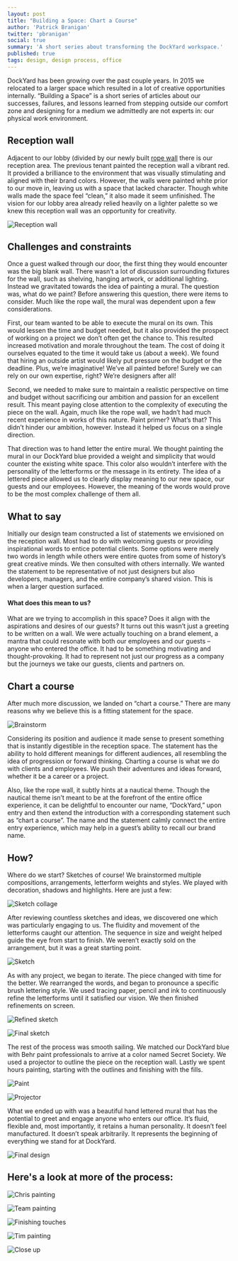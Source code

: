 ```yaml
---
layout: post
title: "Building a Space: Chart a Course"
author: 'Patrick Branigan'
twitter: 'pbranigan'
social: true
summary: 'A short series about transforming the DockYard workspace.'
published: true
tags: design, design process, office
---
```


DockYard has been growing over the past couple years. In 2015 we relocated to a larger space which resulted in a lot of 
creative opportunities internally. “Building a Space” is a short series of articles about our successes, failures, and 
lessons learned from stepping outside our comfort zone and designing for a medium we admittedly are not experts in: our 
physical work environment. 

## Reception wall

Adjacent to our lobby (divided by our newly built [rope wall](https://dockyard.com/blog/2016/05/04/building-a-space-learning-the-ropes "rope wall") there is our reception area. The previous tenant painted the 
reception wall a vibrant red. It provided a brilliance to the environment that was visually stimulating and aligned with 
their brand colors. However, the walls were painted white prior to our move in, leaving us with a space that lacked character. 
Though white walls made the space feel “clean,” it also made it seem unfinished. The vision for our lobby area already relied 
heavily on a lighter palette so we knew this reception wall was an opportunity for creativity.

![Reception wall](https://i.imgur.com/llUDC0k.jpg)

## Challenges and constraints

Once a guest walked through our door, the first thing they would encounter was the big blank wall. There wasn’t a lot of 
discussion surrounding fixtures for the wall, such as shelving, hanging artwork, or additional lighting. Instead we 
gravitated towards the idea of painting a mural. The question was, what do we paint? Before answering this question, 
there were items to consider. Much like the rope wall, the mural was dependent upon a few considerations.

First, our team wanted to be able to execute the mural on its own. This would lessen the time and budget needed, but it 
also provided the prospect of working on a project we don’t often get the chance to. This resulted increased motivation and 
morale throughout the team. The cost of doing it ourselves equated to the time it would take us (about a week). We found 
that hiring an outside artist would likely put pressure on the budget or the deadline. Plus, we’re imaginative! We’ve all 
painted before! Surely we can rely on our own expertise, right? We’re designers after all!

Second, we needed to make sure to maintain a realistic perspective on time and budget without sacrificing our ambition and 
passion for an excellent result. This meant paying close attention to the complexity of executing the piece on the wall. 
Again, much like the rope wall, we hadn’t had much recent experience in works of this nature. Paint primer? What’s that? 
This didn’t hinder our ambition, however. Instead it helped us focus on a single direction.

That direction was to hand letter the entire mural. We thought painting the mural in our DockYard blue provided a weight 
and simplicity that would counter the existing white space. This color also wouldn’t interfere with the personality of the 
letterforms or the message in its entirety. The idea of a lettered piece allowed us to clearly display meaning to our new 
space, our guests and our employees. However, the meaning of the words would prove to be the most complex challenge of them 
all.

## What to say

Initially our design team constructed a list of statements we envisioned on the reception wall. Most had to do with 
welcoming guests or providing inspirational words to entice potential clients. Some options were merely two words in 
length while others were entire quotes from some of history’s great creative minds. We then consulted with others internally. 
We wanted the statement to be representative of not just designers but also developers, managers, and the entire company’s 
shared vision. This is when a larger question surfaced.

#### What does this mean to us?

What are we trying to accomplish in this space? Does it align with the aspirations and desires of our guests? It turns out 
this wasn’t just a greeting to be written on a wall. We were actually touching on a brand element, a mantra that could 
resonate with both our employees and our guests – anyone who entered the office. It had to be something motivating and 
thought-provoking. It had to represent not just our progress as a company but the journeys we take our guests, clients and 
partners on.

## Chart a course

After much more discussion, we landed on “chart a course.” There are many reasons why we believe this is a fitting statement 
for the space.

![Brainstorm](https://i.imgur.com/Uewqtg3.jpg)

Considering its position and audience it made sense to present something that is instantly digestible in the reception space. 
The statement has the ability to hold different meanings for different audiences, all resembling the idea of progression or 
forward thinking. Charting a course is what we do with clients and employees. We push their adventures and ideas forward, 
whether it be a career or a project. 

Also, like the rope wall, it subtly hints at a nautical theme. Though the nautical theme isn’t meant to be at the forefront 
of the entire office experience, it can be delightful to encounter our name, “DockYard,” upon entry and then extend the 
introduction with a corresponding statement such as “chart a course”. The name and the statement calmly connect the 
entire entry experience, which may help in a guest’s ability to recall our brand name. 

## How?

Where do we start? Sketches of course! We brainstormed multiple compositions, arrangements, letterform weights and styles. 
We played with decoration, shadows and highlights. Here are just a few:

![Sketch collage](https://i.imgur.com/CvZZxQZ.jpg)

After reviewing countless sketches and ideas, we discovered one which was particularly engaging to us. The fluidity and 
movement of the letterforms caught our attention. The sequence in size and weight helped guide the eye from start to 
finish. We weren’t exactly sold on the arrangement, but it was a great starting point.

![Sketch](https://i.imgur.com/dd8Mh2j.jpg)

As with any project, we began to iterate. The piece changed with time for the better. We rearranged the words, and began 
to pronounce a specific brush lettering style. We used tracing paper, pencil and ink to continuously refine the letterforms 
until it satisfied our vision. We then finished refinements on screen.

![Refined sketch](https://i.imgur.com/h6qNZil.jpg)

![Final sketch](https://i.imgur.com/zTbGsNT.jpg)

The rest of the process was smooth sailing. We matched our DockYard blue with Behr paint professionals to arrive at a 
color named Secret Society. We used a projector to outline the piece on the reception wall. Lastly we spent hours painting, 
starting with the outlines and finishing with the fills.

![Paint](https://i.imgur.com/JlE0R0F.jpg)

![Projector](https://i.imgur.com/RsBFfC5.jpg)

What we ended up with was a beautiful hand lettered mural that has the potential to greet and engage anyone who enters our 
office. It’s fluid, flexible and, most importantly, it retains a human personality. It doesn’t feel manufactured. It 
doesn’t speak arbitrarily. It represents the beginning of everything we stand for at DockYard. 

![Final design](https://i.imgur.com/GC3rGpj.jpg)

## Here's a look at more of the process:

![Chris painting](https://i.imgur.com/yB1TukV.jpg)

![Team painting](https://i.imgur.com/tsTz8fp.jpg)

![Finishing touches](https://i.imgur.com/HEF14PM.jpg)

![Tim painting](https://i.imgur.com/QsBFWni.jpg)

![Close up](https://i.imgur.com/LK656G4.jpg)
